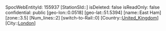 ﻿---
location: [51.5394,0.0518]
type: Station
tags:
- geo/Station
- Europe/United_Kingdom/London

---
SpocWebEntityId: 155937
[StationSId::]
isDeleted: false
isReadOnly: false
confidential: public
[geo-lon::0.0518]
[geo-lat::51.5394]
[name::East Ham]
[zone::3.5]
[Num_lines::2]
[switch-to-Rail::0]
[Country::[United_Kingdom](geo/Continent/Europe/United_Kingdom.md)]
[City::[London](geo/Continent/Europe/United_Kingdom/London.md)]

